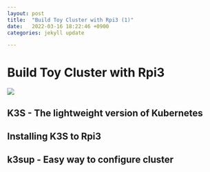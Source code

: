 ```yaml
---
layout: post
title:  "Build Toy Cluster with Rpi3 (1)"
date:   2022-03-16 18:22:46 +0900
categories: jekyll update

---
```


# Build Toy Cluster with Rpi3

![](https://www.techworm.net/wp-content/uploads/2018/03/Build-your-own-Supper-Computer-with-Raspberry-pi-3-Cluster.png)
## K3S - The lightweight version of Kubernetes
## Installing K3S to Rpi3
## k3sup - Easy way to configure cluster
